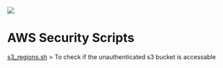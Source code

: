 <a href="https://www.buymeacoffee.com/0xDTC"><img src="https://img.buymeacoffee.com/button-api/?text=Buy me a knowledge&emoji=📖&slug=0xDTC&button_colour=FF5F5F&font_colour=ffffff&font_family=Comic&outline_colour=000000&coffee_colour=FFDD00" /></a>

# AWS Security Scripts

[s3_regions.sh](https://github.com/0xDTC/0xAWSCloud/blob/master/s3_regions.sh) > To check if the unauthenticated s3 bucket is accessable
